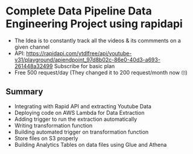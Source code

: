 # Complete Data Pipeline Data Engineering Project using rapidapi
- The Idea is to constantly track all the videos & its commments on a given channel
- API: https://rapidapi.com/ytdlfree/api/youtube-v31/playground/apiendpoint_97d8b02c-86e0-40d3-a693-261448a32499
Subscribe for basic plan
- Free 500 request/day (They changed it to 200 request/month now 🙄)
## Summary
- Integrating with Rapid API and extracting Youtube Data
- Deploying code on AWS Lambda for Data Extraction
- Adding trigger to run the extraction automatically
- Writing transformation function
- Building automated trigger on transformation function
- Store files on S3 properly
- Building Analytics Tables on data files using Glue and Athena
